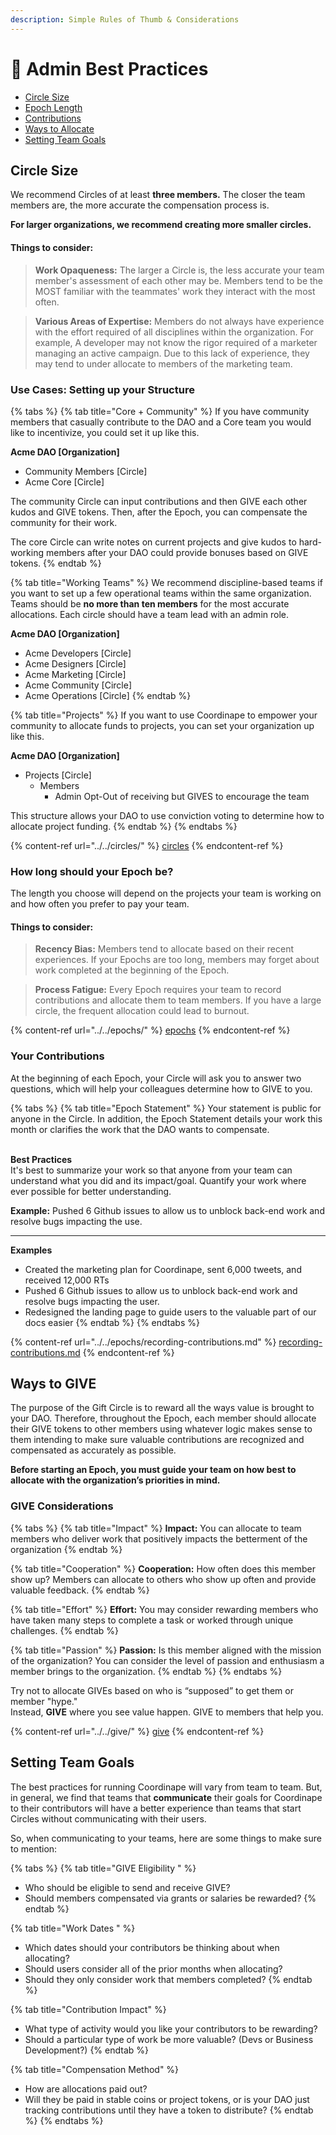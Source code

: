 ```yaml
---
description: Simple Rules of Thumb & Considerations
---
```


# 📐 Admin Best Practices

* [Circle Size](admin-best-practices.md#circle-size)
* [Epoch Length](admin-best-practices.md#how-long-should-your-epoch-be)&#x20;
* [Contributions](admin-best-practices.md#your-contributions)&#x20;
* [Ways to Allocate ](admin-best-practices.md#give-considerations)
* [Setting Team Goals ](admin-best-practices.md#setting-team-goals)

## Circle Size

We recommend Circles of at least **three members.** The closer the team members are, the more accurate the compensation process is.

**For larger organizations, we recommend creating more smaller circles.**

#### Things to consider:

> **Work Opaqueness:** The larger a Circle is, the less accurate your team member's assessment of each other may be. Members tend to be the MOST familiar with the teammates' work they interact with the most often.&#x20;

> **Various Areas of Expertise:** Members do not always have experience with the effort required of all disciplines within the organization. For example, A developer may not know the rigor required of a marketer managing an active campaign. Due to this lack of experience, they may tend to under allocate to members of the marketing team.

### Use Cases: Setting up your Structure

{% tabs %}
{% tab title="Core + Community" %}
If you have community members that casually contribute to the DAO and a Core team you would like to incentivize, you could set it up like this.

**Acme DAO \[Organization]**

* Community Members \[Circle]
* Acme Core \[Circle]

The community Circle can input contributions and then GIVE each other kudos and GIVE tokens. Then, after the Epoch, you can compensate the community for their work.

The core Circle can write notes on current projects and give kudos to hard-working members after your DAO could provide bonuses based on GIVE tokens.
{% endtab %}

{% tab title="Working Teams" %}
We recommend discipline-based teams if you want to set up a few operational teams within the same organization. Teams should be **no more than ten members** for the most accurate allocations. Each circle should have a team lead with an admin role.

**Acme DAO \[Organization]**

* Acme Developers \[Circle]
* Acme Designers \[Circle]
* Acme Marketing \[Circle]
* Acme Community \[Circle]
* Acme Operations \[Circle]
{% endtab %}

{% tab title="Projects" %}
If you want to use Coordinape to empower your community to allocate funds to projects, you can set your organization up like this.

**Acme DAO \[Organization]**

* Projects \[Circle]
  * Members
    * Admin Opt-Out of receiving but GIVES to encourage the team&#x20;

This structure allows your DAO to use conviction voting to determine how to allocate project funding.
{% endtab %}
{% endtabs %}

{% content-ref url="../../circles/" %}
[circles](../../circles/)
{% endcontent-ref %}

### **How long should your Epoch be?**

The length you choose will depend on the projects your team is working on and how often you prefer to pay your team.

#### Things to consider:

> **Recency Bias:** Members tend to allocate based on their recent experiences. If your Epochs are too long, members may forget about work completed at the beginning of the Epoch.

> **Process Fatigue:** Every Epoch requires your team to record contributions and allocate them to team members. If you have a large circle, the frequent allocation could lead to burnout.

{% content-ref url="../../epochs/" %}
[epochs](../../epochs/)
{% endcontent-ref %}

### Your Contributions

At the beginning of each Epoch, your Circle will ask you to answer two questions, which will help your colleagues determine how to GIVE to you.

{% tabs %}
{% tab title="Epoch Statement" %}
Your statement is public for anyone in the Circle. In addition, the Epoch Statement details your work this month or clarifies the work that the DAO wants to compensate.

\
**Best Practices**\
It's best to summarize your work so that anyone from your team can understand what you did and its impact/goal. Quantify your work where ever possible for better understanding.&#x20;



**Example:** Pushed 6 Github issues to allow us to unblock back-end work and resolve bugs impacting the use.

****

**Examples**

* Created the marketing plan for Coordinape, sent 6,000 tweets, and received 12,000 RTs
* Pushed 6 Github issues to allow us to unblock back-end work and resolve bugs impacting the user.
* Redesigned the landing page to guide users to the valuable part of our docs easier
{% endtab %}
{% endtabs %}

{% content-ref url="../../epochs/recording-contributions.md" %}
[recording-contributions.md](../../epochs/recording-contributions.md)
{% endcontent-ref %}



## Ways to GIVE

The purpose of the Gift Circle is to reward all the ways value is brought to your DAO. Therefore, throughout the Epoch, each member should allocate their GIVE tokens to other members using whatever logic makes sense to them intending to make sure valuable contributions are recognized and compensated as accurately as possible.

**Before starting an Epoch, you must guide your team on how best to allocate with the organization’s priorities in mind.**

### **GIVE Considerations**

{% tabs %}
{% tab title="Impact" %}
**Impact:** You can allocate to team members who deliver work that positively impacts the betterment of the organization
{% endtab %}

{% tab title="Cooperation" %}
**Cooperation:** How often does this member show up? Members can allocate to others who show up often and provide valuable feedback.
{% endtab %}

{% tab title="Effort" %}
**Effort:** You may consider rewarding members who have taken many steps to complete a task or worked through unique challenges.
{% endtab %}

{% tab title="Passion" %}
**Passion:** Is this member aligned with the mission of the organization? You can consider the level of passion and enthusiasm a member brings to the organization.
{% endtab %}
{% endtabs %}

Try not to allocate GIVEs based on who is “supposed” to get them or member "hype."\
Instead, **GIVE** where you see value happen. GIVE to members that help you.

{% content-ref url="../../give/" %}
[give](../../give/)
{% endcontent-ref %}



## Setting Team Goals

The best practices for running Coordinape will vary from team to team. But, in general, we find that teams that **communicate** their goals for Coordinape to their contributors will have a better experience than teams that start Circles without communicating with their users.

So, when communicating to your teams, here are some things to make sure to mention:

{% tabs %}
{% tab title="GIVE Eligibility  " %}
* Who should be eligible to send and receive GIVE?
* Should members compensated via grants or salaries be rewarded?
{% endtab %}

{% tab title="Work Dates " %}
* Which dates should your contributors be thinking about when allocating?
* Should users consider all of the prior months when allocating?
* Should they only consider work that members completed?
{% endtab %}

{% tab title="Contribution Impact" %}
* What type of activity would you like your contributors to be rewarding?
* Should a particular type of work be more valuable? (Devs or Business Development?)
{% endtab %}

{% tab title="Compensation Method" %}
* How are allocations paid out?
* Will they be paid in stable coins or project tokens, or is your DAO just tracking contributions until they have a token to distribute?
{% endtab %}
{% endtabs %}
